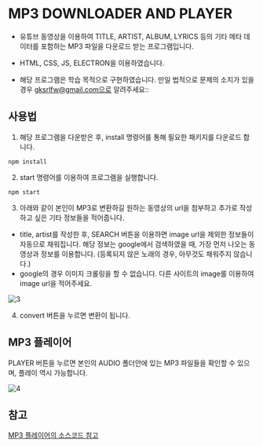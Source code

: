 # MP3 DOWNLOADER AND PLAYER

* 유튜브 동영상을 이용하여 TITLE, ARTIST, ALBUM, LYRICS 등의 기타 메타 데이터를 포함하는 MP3 파일을 다운로드 받는 프로그램입니다.

* HTML, CSS, JS, ELECTRON을 이용하였습니다.

* 해당 프로그램은 학습 목적으로 구현하였습니다. 만일 법적으로 문제의 소지가 있을 경우 gksrlfw@gmail.com으로 알려주세요::


## 사용법

1. 해당 프로그램을 다운받은 후, install 명령어를 통해 필요한 패키지를 다운로드 합니다.
```
npm install
```

2. start 명령어를 이용하여 프로그램을 실행합니다.
```
npm start
```

3. 아래와 같이 본인이 MP3로 변환하길 원하는 동영상의 url을 첨부하고 추가로 작성하고 싶은 기타 정보들을 적어줍니다.
* title, artist를 작성한 후, SEARCH 버튼을 이용하면 image url을 제외한 정보들이 자동으로 채워집니다. 해당 정보는 google에서 검색하였을 때, 가장 먼저 나오는 동영상과 정보를 이용합니다. (등록되지 않은 노래의 경우, 아무것도 채워주지 않습니다.)
* google의 경우 이미지 크롤링을 할 수 없습니다. 다른 사이트의 image를 이용하여 image url을 적어주세요.

![3](https://user-images.githubusercontent.com/50065692/89125245-0bac6400-d518-11ea-8a8b-19eef337c15e.PNG)


4. convert 버튼을 누르면 변환이 됩니다.


## MP3 플레이어

PLAYER 버튼을 누르면 본인의 AUDIO 폴더안에 있는 MP3 파일들을 확인할 수 있으며, 플레이 역시 가능합니다.

![4](https://user-images.githubusercontent.com/50065692/89125249-12d37200-d518-11ea-98c5-d1d986485f16.PNG)


## 참고
[MP3 플레이어의 소스코드 참고](https://doctorcodetutorial.blogspot.com/2020/04/make-custom-music-player-in-javascript.html)


